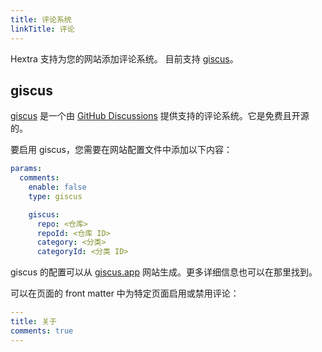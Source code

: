 ```yaml
---
title: 评论系统
linkTitle: 评论
---
```


Hextra 支持为您的网站添加评论系统。
目前支持 [giscus](https://giscus.app/)。

<!--more-->

## giscus

[giscus](https://giscus.app/) 是一个由 [GitHub Discussions](https://docs.github.com/en/discussions) 提供支持的评论系统。它是免费且开源的。

要启用 giscus，您需要在网站配置文件中添加以下内容：

```yaml {filename="hugo.yaml"}
params:
  comments:
    enable: false
    type: giscus

    giscus:
      repo: <仓库>
      repoId: <仓库 ID>
      category: <分类>
      categoryId: <分类 ID>
```

giscus 的配置可以从 [giscus.app](https://giscus.app/) 网站生成。更多详细信息也可以在那里找到。

可以在页面的 front matter 中为特定页面启用或禁用评论：

```yaml {filename="content/docs/about.md"}
---
title: 关于
comments: true
---
```